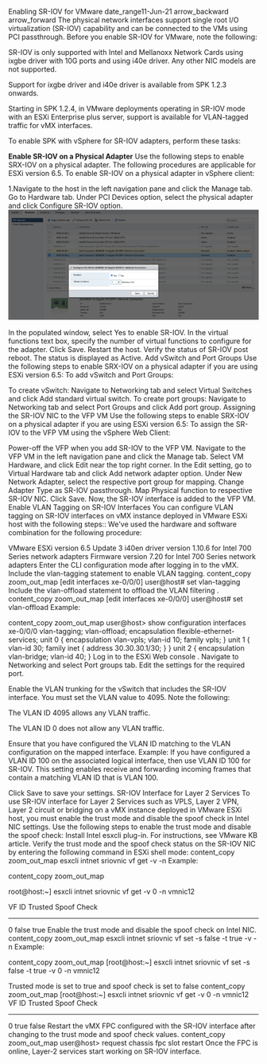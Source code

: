 Enabling SR-IOV for VMware
date_range11-Jun-21
arrow_backward arrow_forward
The physical network interfaces support single root I/O virtualization (SR-IOV) capability and can be connected to the VMs using PCI passthrough. Before you enable SR-IOV for VMware, note the following:

SR-IOV is only supported with Intel and Mellanoxx Network Cards using ixgbe driver with 10G ports and using i40e driver. Any other NIC models are not supported.

Support for ixgbe driver and i40e driver is available from SPK 1.2.3 onwards.

Starting in SPK 1.2.4, in VMware deployments operating in SR-IOV mode with an ESXi Enterprise plus server, support is available for VLAN-tagged traffic for vMX interfaces.

To enable SPK with vSphere for SR-IOV adapters, perform these tasks:

**Enable SR-IOV on a Physical Adapter**
Use the following steps to enable SRX-IOV on a physical adapter. The following procedures are applicable for ESXi version 6.5.
To enable SR-IOV on a physical adapter in vSphere client:

1.Navigate to the host in the left navigation pane and click the Manage tab. Go to Hardware tab. Under PCI Devices option, select the physical adapter and click Configure SR-IOV option. 
![Architecture Diagram](./images/sr-iov-config-1.png)

In the populated window, select Yes to enable SR-IOV. In the virtual functions text box, specify the number of virtual functions to configure for the adapter. 
Click Save.
Restart the host.
Verify the status of SR-IOV post reboot. The status is displayed as Active. 
Add vSwitch and Port Groups 
Use the following steps to enable SRX-IOV on a physical adapter if you are using ESXi version 6.5:
To add vSwitch and Port Groups:

To create vSwitch: Navigate to Networking tab and select Virtual Switches and click Add standard virtual switch. 
To create port groups: Navigate to Networking tab and select Port Groups and click Add port group. 
Assigning the SR-IOV NIC to the VFP VM
Use the following steps to enable SRX-IOV on a physical adapter if you are using ESXi version 6.5:
To assign the SR-IOV to the VFP VM using the vSphere Web Client:

Power-off the VFP when you add SR-IOV to the VFP VM.
Navigate to the VFP VM in the left navigation pane and click the Manage tab.
Select VM Hardware, and click Edit near the top right corner.
In the Edit setting, go to Virtual Hardware tab and click Add network adapter option.
Under New Network Adapter, select the respective port group for mapping. 
Change Adapter Type as SR-IOV passthrough. 
Map Physical function to respective SR-IOV NIC. 
Click Save.
Now, the SR-IOV interface is added to the VFP VM.
Enable VLAN Tagging on SR-IOV Interfaces 
You can configure VLAN tagging on SR-IOV interfaces on vMX instance deployed in VMware ESXi host with the following steps::
We've used the hardware and software combination for the following procedure:

VMware ESXi version 6.5 Update 3
i40en driver version 1.10.6 for Intel 700 Series network adapters
Firmware version 7.20 for Intel 700 Series network adapters
Enter the CLI configuration mode after logging in to the vMX.
Include the vlan-tagging statement to enable VLAN tagging.
content_copy zoom_out_map
[edit interfaces xe-0/0/0]
user@host# set vlan-tagging
Include the vlan-offload statement to offload the VLAN filtering .
content_copy zoom_out_map
[edit interfaces xe-0/0/0]
user@host# set vlan-offload
Example:

content_copy zoom_out_map
user@host> show configuration interfaces xe-0/0/0 
vlan-tagging;
vlan-offload;
encapsulation flexible-ethernet-services;
unit 0 {
    encapsulation vlan-vpls;
    vlan-id 10;
    family vpls;
}
unit 1 {
    vlan-id 30;
    family inet {
        address 30.30.30.1/30;
    }
}
unit 2 {
    encapsulation vlan-bridge;
    vlan-id 40;
}
Log in to the ESXi Web console . Navigate to Networking and select Port groups tab. Edit the settings for the required port.

Enable the VLAN trunking for the vSwitch that includes the SR-IOV interface. You must set the VLAN value to 4095.
Note the following:

The VLAN ID 4095 allows any VLAN traffic.

The VLAN ID 0 does not allow any VLAN traffic.

Ensure that you have configured the VLAN ID matching to the VLAN configuration on the mapped interface. Example: If you have configured a VLAN ID 100 on the associated logical interface, then use VLAN ID 100 for SR-IOV. This setting enables receive and forwarding incoming frames that contain a matching VLAN ID that is VLAN 100.

Click Save to save your settings.
SR-IOV Interface for Layer 2 Services
To use SR-IOV interface for Layer 2 Services such as VPLS, Layer 2 VPN, Layer 2 circuit or bridging on a vMX instance deployed in VMware ESXi host, you must enable the trust mode and disable the spoof check in Intel NIC settings. Use the following steps to enable the trust mode and disable the spoof check:
Install Intel esxcli plug-in. For instructions, see VMware KB article.
Verify the trust mode and the spoof check status on the SR-IOV NIC by entering the following command in ESXi shell mode:
content_copy zoom_out_map
esxcli intnet sriovnic vf get -v <vf number> -n <vmnic name>
Example:

content_copy zoom_out_map

root@host:~] esxcli intnet sriovnic vf get -v 0 -n vmnic12


VF ID           Trusted         Spoof Check
-----           -------         -----------
0               false            true
Enable the trust mode and disable the spoof check on Intel NIC.
content_copy zoom_out_map
esxcli intnet sriovnic vf set -s false -t true -v <vf number> -n <vmnic name>
Example:

content_copy zoom_out_map
[root@host:~] esxcli intnet sriovnic vf set -s false -t true -v 0 -n vmnic12

Trusted mode is set to true and spoof check is set to false
content_copy zoom_out_map
[root@host:~] esxcli intnet sriovnic vf get -v 0 -n vmnic12
VF ID           Trusted         Spoof Check
-----           -------         -----------
0               true            false
Restart the vMX FPC configured with the SR-IOV interface after changing to the trust mode and spoof check values.
content_copy zoom_out_map
user@host> request chassis fpc slot <number> restart
Once the FPC is online, Layer-2 services start working on SR-IOV interface.
